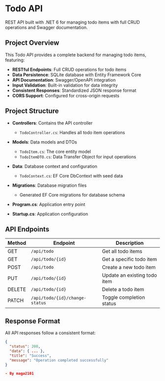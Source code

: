 # Todo API

REST API built with .NET 6 for managing todo items with full CRUD operations and Swagger documentation.

## Project Overview

This Todo API provides a complete backend for managing todo items, featuring:

- **RESTful Endpoints**: Full CRUD operations for todo items
- **Data Persistence**: SQLite database with Entity Framework Core
- **API Documentation**: Swagger/OpenAPI integration
- **Input Validation**: Built-in validation for data integrity
- **Consistent Responses**: Standardized JSON response format
- **CORS Support**: Configured for cross-origin requests

## Project Structure

- **Controllers**: Contains the API controller
  - `TodoController.cs`: Handles all todo item operations

- **Models**: Data models and DTOs
  - `TodoItem.cs`: The core entity model
  - `TodoItemDTO.cs`: Data Transfer Object for input operations

- **Data**: Database context and configuration
  - `TodoContext.cs`: EF Core DbContext with seed data

- **Migrations**: Database migration files
  - Generated EF Core migrations for database schema

- **Program.cs**: Application entry point

- **Startup.cs**: Application configuration

## API Endpoints

| Method | Endpoint               | Description                        |
|--------|------------------------|------------------------------------|
| GET    | `/api/todo`            | Get all todo items                 |
| GET    | `/api/todo/{id}`       | Get a specific todo item           |
| POST   | `/api/todo`            | Create a new todo item             |
| PUT    | `/api/todo/{id}`       | Update an existing todo item       |
| DELETE | `/api/todo/{id}`       | Delete a todo item                 |
| PATCH  | `/api/todo/{id}/change-status` | Toggle completion status   |

## Response Format

All API responses follow a consistent format:

```json
{
  "status": 200,
  "data": { ... },
  "title": "Success",
  "message": "Operation completed successfully"
}

- By maga2101